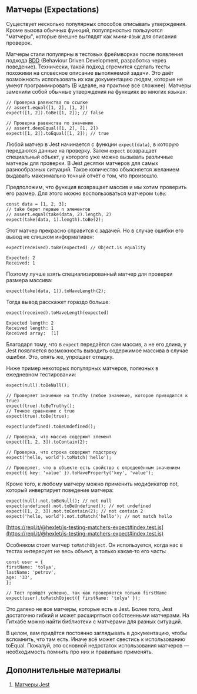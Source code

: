 ## Матчеры (Expectations)
Существует несколько популярных способов описывать утверждения. Кроме вызова обычных функций, популярностью пользуются "матчеры", которые внешне выглядят как мини-язык для описания проверок.

Матчеры стали популярны в тестовых фреймворках после появления подхода [BDD](https://ru.wikipedia.org/wiki/BDD_(%D0%BF%D1%80%D0%BE%D0%B3%D1%80%D0%B0%D0%BC%D0%BC%D0%B8%D1%80%D0%BE%D0%B2%D0%B0%D0%BD%D0%B8%D0%B5)) (Behaviour Driven Development, разработка через поведение). Технически, такой подход стремится сделать тесты похожими на словесное описание выполняемой задачи. Это даёт возможность использовать их как документацию людям, которые не умеют программировать (В идеале, на практике всё сложнее). Матчеры заменили собой обычные утверждения на функциях во многих языках:
```
// Проверка равенства по ссылке
// assert.equal([1, 2], [1, 2])
expect([1, 2]).toBe([1, 2]); // false

// Проверка равенства по значению
// assert.deepEqual([1, 2], [1, 2])
expect([1, 2]).toEqual([1, 2]); // true
```
Любой матчер в Jest начинается с функции `expect(data)`, в которую передаются данные на проверку. Затем `expect` возвращает специальный объект, у которого уже можно вызывать различные матчеры для проверки. В Jest десятки матчеров для самых разнообразных ситуаций. Такое количество объясняется желанием выдавать максимально точный отчёт о том, что произошло.

Предположим, что функция возвращает массив и мы хотим проверить его размер. Для этого можно воспользоваться матчером `toBe`:
```
const data = [1, 2, 3];
// take берет первые n элементов
// assert.equal(take(data, 2).length, 2)
expect(take(data, 1).length).toBe(2);
```
Этот матчер прекрасно справится с задачей. Но в случае ошибки его вывод не слишком информативен:
```
expect(received).toBe(expected) // Object.is equality

Expected: 2
Received: 1
```
Поэтому лучше взять специализированный матчер для проверки размера массива:
```
expect(take(data, 1)).toHaveLength(2);
```
Тогда вывод расскажет гораздо больше:
```
expect(received).toHaveLength(expected)

Expected length: 2
Received length: 1
Received array:  [1]
```
Благодаря тому, что в `expect` передаётся сам массив, а не его длина, у Jest появляется возможность выводить содержимое массива в случае ошибки. Это, опять же, упрощает отладку.

Ниже пример некоторых популярных матчеров, полезных в ежедневном тестировании:
```
expect(null).toBeNull();

// Проверяет значение на truthy (любое значение, которое приводится к true)
expect(true).toBeTruthy();
// Точное сравнение с true
expect(true).toBe(true);

expect(undefined).toBeUndefined();

// Проверка, что массив содержит элемент
expect([1, 2, 3]).toContain(2);

// Проверка, что строка содержит подстроку
expect('hello, world').toMatch('hello');

// Проверяет, что в объекте есть свойство с определённым значением
expect({ key: 'value' }).toHaveProperty('key', 'value');
```
Кроме того, к любому матчеру можно применить модификатор not, который инвертирует поведение матчера:
```
expect(null).not.toBeNull(); // not null
expect(undefined).not.toBeUndefined(); // not undefined
expect([1, 2, 3]).not.toContain(2); // not contain 2
expect('hello, world').not.toMatch('hello'); // not match hello
```
[https://repl.it/@hexlet/js-testing-matchers-expect#index.test.js](https://repl.it/@hexlet/js-testing-matchers-expect#index.test.js)

Особняком стоит матчер `toMatchObject`. Он используется, когда нас в тестах интересует не весь объект, а только какая-то его часть:
```
const user = {
firstName: 'tolya',
lastName: 'petrov',
age: '33',
};

// Тест пройдёт успешно, так как проверяется только firstName
expect(user).toMatchObject({ firstName: 'tolya' });
```
Это далеко не все матчеры, которые есть в Jest. Более того, Jest достаточно гибкий и может расширяться собственными матчерами. На Гитхабе можно найти библиотеки с матчерами для разных ситуаций.

В целом, вам придётся постоянно заглядывать в документацию, чтобы вспомнить, что там есть. Иначе всё может свестись к использованию toEqual. Пожалуй, это основной недостаток использования матчеров — необходимость помнить про них и правильно применять.

## Дополнительные материалы
1. [Матчеры Jest](https://jestjs.io/ru/docs/expect)
